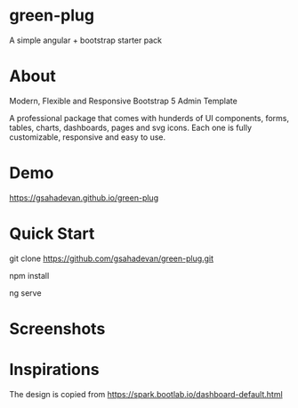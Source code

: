 # green-plug
A simple angular + bootstrap starter pack

# About

Modern, Flexible and Responsive Bootstrap 5 Admin Template

A professional package that comes with hunderds of UI components, forms, tables, charts, dashboards, pages and svg icons. Each one is fully customizable, responsive and easy to use.

# Demo

https://gsahadevan.github.io/green-plug

# Quick Start

git clone https://github.com/gsahadevan/green-plug.git

npm install

ng serve

# Screenshots


# Inspirations

The design is copied from https://spark.bootlab.io/dashboard-default.html
